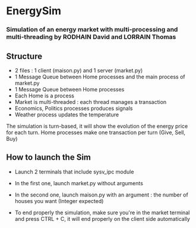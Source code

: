 # EnergySim

### Simulation of an energy market with multi-processing and multi-threading by RODHAIN David and LORRAIN Thomas

## Structure

- 2 files : 1 client (maison.py) and 1 server (market.py)
- 1 Message Queue between Home processes and the main process of market.py
- 1 Message Queue between Home processes
- Each Home is a process
- Market is multi-threaded : each thread manages a transaction
- Economics, Politics processes produces signals
- Weather process updates the temperature

The simulation is turn-based, it will show the evolution of the energy price for each turn. Home processes make one transaction per turn (Give, Sell, Buy) 

## How to launch the Sim

- Launch 2 terminals that include sysv_ipc module

- In the first one, launch market.py without arguments

- In the second one, launch maison.py with an argument : the number of houses you want (Integer expected)

- To end properly the simulation, make sure you're in the market terminal and press CTRL + C, it will end properly on the client side automatically

  